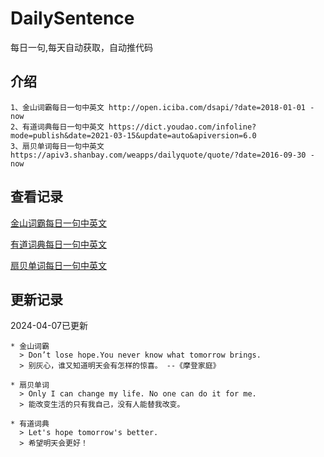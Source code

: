 # DailySentence

每日一句,每天自动获取，自动推代码

## 介绍

```
1、金山词霸每日一句中英文 http://open.iciba.com/dsapi/?date=2018-01-01 - now
2、有道词典每日一句中英文 https://dict.youdao.com/infoline?mode=publish&date=2021-03-15&update=auto&apiversion=6.0
3、扇贝单词每日一句中英文 https://apiv3.shanbay.com/weapps/dailyquote/quote/?date=2016-09-30 - now
```

## 查看记录

[金山词霸每日一句中英文](./data/iciba/)

[有道词典每日一句中英文](./data/youdao/)

[扇贝单词每日一句中英文](./data/shanbay/)

## 更新记录
2024-04-07已更新 
```
* 金山词霸
  > Don’t lose hope.You never know what tomorrow brings.
  > 别灰心，谁又知道明天会有怎样的惊喜。 --《摩登家庭》

* 扇贝单词
  > Only I can change my life. No one can do it for me.
  > 能改变生活的只有我自己，没有人能替我改变。

* 有道词典
  > Let's hope tomorrow's better.
  > 希望明天会更好！

```
